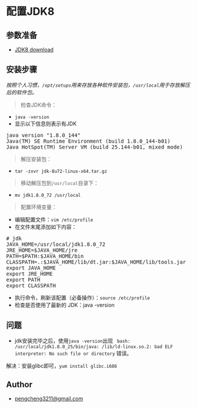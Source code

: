 # 配置JDK8

## 参数准备

- [JDK8 download](http://www.oracle.com/technetwork/java/javase/downloads/jdk8-downloads-2133151.html)

## 安装步骤

*按照个人习惯，`/opt/setups`用来存放各种软件安装包，`/usr/local`用于存放解压后的软件包。*

> 检查JDK命令： 

- `java -version`
- 显示以下信息则表示有JDK
<pre>
java version "1.8.0_144"
Java(TM) SE Runtime Environment (build 1.8.0_144-b01)
Java HotSpot(TM) Server VM (build 25.144-b01, mixed mode)
</pre>


> 解压安装包：

- `tar -zxvr jdk-8u72-linux-x64.tar.gz`

> 移动解压包到`/usr/local`目录下：

- `mv jdk1.8.0_72 /usr/local`

> 配置环境变量：

- 编辑配置文件：`vim /etc/profile`
- 在文件末尾添加如下内容：
    
<pre>
# jdk
JAVA_HOME=/usr/local/jdk1.8.0_72
JRE_HOME=$JAVA_HOME/jre
PATH=$PATH:$JAVA_HOME/bin
CLASSPATH=.:$JAVA_HOME/lib/dt.jar:$JAVA_HOME/lib/tools.jar
export JAVA_HOME
export JRE_HOME
export PATH
export CLASSPATH
</pre>

- 执行命令，刷新该配置（必备操作）：`source /etc/profile`
- 检查是否使用了最新的 JDK：java -version

## 问题

- jdk安装完毕之后，使用`java -version`出现 ` bash: /usr/local/jdk1.8.0_25/bin/java: /lib/ld-linux.so.2: bad ELF interpreter: No such file or directory` 错误。

解决：安装glibc即可，`yum install glibc.i686`

## Author
- [pengcheng3211@gmail.com](https://github.com/pengcgithub)
	
	